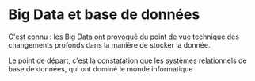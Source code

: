 # Big Data et base de données

C'est connu : les Big Data ont provoqué du point de vue technique des changements profonds dans la manière de stocker la donnée.

Le point de départ, c'est la constatation que les systèmes relationnels de base de données, qui ont dominé le monde informatique
